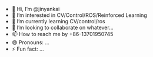 - 👋 Hi, I’m @jinyankai
- 👀 I’m interested in CV/Control/ROS/Reinforced Learning
- 🌱 I’m currently learning CV/control/ros
- 💞️ I’m looking to collaborate on whatever...
- 📫 How to reach me by +86-13701950745
- 😄 Pronouns: ...
- ⚡ Fun fact: ...

<!---
jinyankai/jinyankai is a ✨ special ✨ repository because its `README.md` (this file) appears on your GitHub profile.
You can click the Preview link to take a look at your changes.
--->
